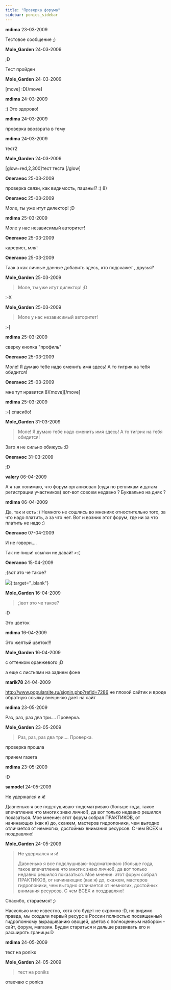 ```yaml
---
title: "Проверка форума"
sidebar: ponics_sidebar
---
```


**mdima** 23-03-2009

Тестовое сообщение ;)


**Mole_Garden** 24-03-2009

 ;D

Тест пройден


**Mole_Garden** 24-03-2009

[move] :D[/move]


**mdima** 24-03-2009

:) Это здорово!


**mdima** 24-03-2009

проверка ввозврата в тему


**mdima** 24-03-2009

тест2


**Mole_Garden** 24-03-2009

[glow=red,2,300]тест теста [/glow]


**Олеганос** 25-03-2009

проверка связи, как видимость, пацаны!? :) 8)


**Олеганос** 25-03-2009

Моле, ты уже итут дилектор! ;D


**mdima** 25-03-2009

Моле у нас независимый авторитет!


**Олеганос** 25-03-2009

карерист, мля!


**Олеганос** 25-03-2009

Таак а как личные данные добавить здесь, кто подскажет , друзья?


**Mole_Garden** 25-03-2009

> Моле, ты уже итут дилектор! ;D

:-X


**Mole_Garden** 25-03-2009

> Моле у нас независимый авторитет!

 :-[


**mdima** 25-03-2009

сверху кнопка "профиль"


**Олеганос** 25-03-2009

Моле! Я думаю тебе надо сменить имя здесь! А то тигрик на тебя обидится!


**Олеганос** 25-03-2009

мне тут нравится 8)[move][/move]


**mdima** 25-03-2009

 :-[ спасибо!


**Mole_Garden** 31-03-2009

> Моле! Я думаю тебе надо сменить имя здесь! А то тигрик на тебя обидится!

Зато я не сильно обижусь :D


**Олеганос** 31-03-2009

 ;D 


**valery** 06-04-2009

А я так понимаю, что форум организован (судя по репликам и датам регистрации участников) вот-вот совсем недавно ? Буквально на днях ?


**mdima** 06-04-2009

Да, так и есть :) Немного не сошлись во мнениях отностительно того, за что надо платить, а за что нет. Вот и возник этот форум, где ни за что платить не надо :)


**Олеганос** 07-04-2009

И не говори....

Так не пиши! ссылки не давай! &gt;:(


**Олеганос** 15-04-2009

 ;)вот это че такое?

[![](/attachimages/111_2.png)](https://t.me/ponics_ru_files/514){:target="_blank"}

**Mole_Garden** 16-04-2009

> ;)вот это че такое?

 :D

Это цветок


**mdima** 16-04-2009

Это желтый цветок!!!


**Mole_Garden** 16-04-2009

с оттенком оранжевого ;D

а еще с листьями на заднем фоне


**marik78** 24-04-2009

http://www.popularsite.ru/signin.php?refid=7286 не плохой сайтик и вроде обратную ссылку внешнюю дает на сайт


**mdima** 23-05-2009

Раз, раз, раз два три.... Проверка.


**Mole_Garden** 23-05-2009

> Раз, раз, раз два три.... Проверка.

проверка прошла

принем газета


**mdima** 23-05-2009

:D


**samodel** 24-05-2009

Не удержался и я!

Давненько я все подслушиваю-подсматриваю (больше года, такое впечатление что многих знаю лично!), да вот только недавно решился показаться. Мое мнение: этот форум собрал ПРАКТИКОВ, от начинающих (как я) до, скажем, мастеров гидропоники, чем выгодно отличается от немногих, достойных внимания ресурсов. С чем ВСЕХ и поздравляю!


**Mole_Garden** 24-05-2009

> Не удержался и я!
> 
> Давненько я все подслушиваю-подсматриваю (больше года, такое впечатление что многих знаю лично!), да вот только недавно решился показаться. Мое мнение: этот форум собрал ПРАКТИКОВ, от начинающих (как я) до, скажем, мастеров гидропоники, чем выгодно отличается от немногих, достойных внимания ресурсов. С чем ВСЕХ и поздравляю!

Спасибо, стараемся! ;)

Насколько мне известно, хотя это будет не скромно :D, но видимо правда, мы создали первый ресурс в России полностью посвященный гидропонному выращиванию овощей, цветов с полноценным набором - сайт, форум, магазин. Будем стараться и дальше развивать его и расширять границы:D


**mdima** 24-05-2009

тест на poniks


**Mole_Garden** 24-05-2009

> тест на poniks

отвечаю с ponics 


